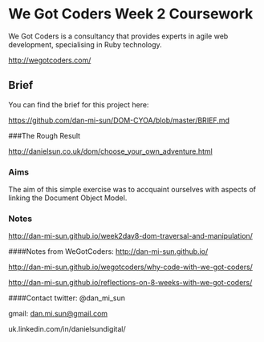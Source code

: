 # We Got Coders Week 2 Coursework 

We Got Coders is a consultancy that provides experts in agile web development, specialising in Ruby technology.

http://wegotcoders.com/

## Brief

You can find the brief for this project here:

https://github.com/dan-mi-sun/DOM-CYOA/blob/master/BRIEF.md

###The Rough Result

http://danielsun.co.uk/dom/choose_your_own_adventure.html

### Aims
The aim of this simple exercise was to accquaint ourselves with aspects of linking the Document Object Model.

### Notes
http://dan-mi-sun.github.io/week2day8-dom-traversal-and-manipulation/

####Notes from WeGotCoders:
http://dan-mi-sun.github.io/

http://dan-mi-sun.github.io/wegotcoders/why-code-with-we-got-coders/

http://dan-mi-sun.github.io/reflections-on-8-weeks-with-we-got-coders/


####Contact
twitter: @dan_mi_sun

gmail: dan.mi.sun@gmail.com

uk.linkedin.com/in/danielsundigital/
